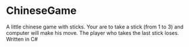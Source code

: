 # ChineseGame
A little chinese game with sticks. Your are to take a stick (from 1 to 3) and computer will make his move. The player who takes the last stick loses. Written in C#

